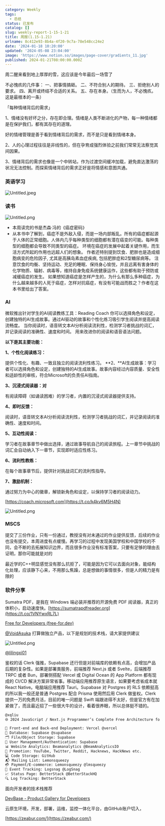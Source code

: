 ```yaml
---
category: Weekly
tags:
  - 总结
status: 已发布
catalog: []
slug: weekly-report-1-15-1-21
title: 周报(1.15-1.21)
urlname: 8c412e93-8b4a-4f20-9c7a-78e548cc24e2
date: '2024-01-18 10:20:00'
updated: '2024-05-08 23:04:00'
image: 'https://www.notion.so/images/page-cover/gradients_11.jpg'
published: 2024-01-21T08:00:00.000Z
---
```


周二醒来看到地上厚厚的雪，这应该是今年最后一场雪了


不必愧疚的几件事：
一、把事情搞砸。
二、不符合别人的期待。
三、拒绝别人的要求。
四、离开或终结不合适的关系。
五、存在本身。（生而为人，不必愧疚。这是最根本的一条）


「每种情绪背后的需求」


1、情绪没有好坏之分，存在即合理。情绪是人类不断进化的产物，每一种情绪都是在保护我们，都有其存在的道理。


好的情绪管理是善于看到情绪背后的需求，而不是只是看到情绪本身。


2、人的心理过程往往是非线性的，但在孕育成强烈体验之前我们常常无法察觉其间因果。


3、情绪背后的需求也像是一个中转站，作为过渡空间缓冲加载，避免直达激荡的状况无法控制。而探索情绪背后的需求正好是将情感和意图共通。


### 英语学习


![Untitled.jpeg](https://prod-files-secure.s3.us-west-2.amazonaws.com/5d24fe63-e567-4804-86f9-9fdc62e13082/faec46dc-9da5-4799-b905-c316418f1168/Untitled.jpeg?X-Amz-Algorithm=AWS4-HMAC-SHA256&X-Amz-Content-Sha256=UNSIGNED-PAYLOAD&X-Amz-Credential=ASIAZI2LB466XRLADX5C%2F20250208%2Fus-west-2%2Fs3%2Faws4_request&X-Amz-Date=20250208T053431Z&X-Amz-Expires=3600&X-Amz-Security-Token=IQoJb3JpZ2luX2VjEG4aCXVzLXdlc3QtMiJHMEUCIAPFaMhzREiee9UzgCv2wB9jqFspyQKu3FeJBlNvDIe6AiEAp%2FVaagBxT3qCtzhZwWqXKNsGGgIKP1FXL2zGm3qYxmMqiAQIhv%2F%2F%2F%2F%2F%2F%2F%2F%2F%2FARAAGgw2Mzc0MjMxODM4MDUiDKh2k%2FBRSVGn5eZ0OyrcA%2BIQEKrmpIa0rkCni5Xo7Jm4c3hpFnL%2B5u7XlM9vuntXJa3wJG9t%2FPxJpGRxPAJnI0XHTzEApTXniuCNStwX1JdTcPBegPX1KoGmFvEfmVQZlrqgP9kv2F5MArXnEAcgvFoFGaPXCYZvhgbFWPui4qhnYKSxATQgCT%2BWAh1HZm0GA7kife8%2FPCqA%2BElMJVlq%2B7PKLugQGB9zeN6StO0aBiXJ6DSzPSsS8NmvPuNRi0Izj%2BSsT977COAPBexEp6usy2foh2KbpB7%2F5cgEGruy7%2BkQ3Rw5k%2Bl4Yqj1g8hCvTwncDRA8DYISfjKi52Q9Bkm8GQUyCOHalCmlsn3rxZXX6FMzgwACna8o6k6unwus7qWSKmrjl3sipDxbvS456c9bVABF26vhNWNhmWY6TJE7ImS%2Bh%2FBr6k0X6nH2ohoAIhm784D%2FxMfNgw3u%2FaGCK0IWFwSkGBxBSCf0FD75UTrPYfU4b5eGXoroK3wXfQFJ7mBmS0aPpepvoo%2Fap%2BzObwCbvpW%2FJWp9oQGb93bTZdjD3LbdAkB11srA%2BwzDOKJkVdfBjMouEIGdHCDQxfn91Xedkx7IBb%2F6E29HLIBND7GkX1ig4NNKc0N4KFkUX618lq3agokpX3cYBAocuMDMLTUm70GOqUBtF7KrqEryLyt53%2FyZuSTLey%2FHtXw3fKU%2FT8fS3%2FYhxDeiRrM7XPA%2FuU8c8ygusiammX8dqwItnEoaSm1UzUh0bJVWF8PdpIM2pqcVoET8iOHHbfD2CCXew7Te%2FN1ARZzged43pJH9Te6FgoogoDlzegtNmBpF1ZKyLE7X86Zrgw0DUXWBIU8WfC6XZK%2BqnSpbA%2FmgfkyGkfgkBZuy%2FP594X1nlbe&X-Amz-Signature=a851f2b12f7ac3faa8bdf9ac642036d53ee2bc32c05b3549ad2e561e7cfd721e&X-Amz-SignedHeaders=host&x-id=GetObject)


### 读书


![Untitled.png](https://prod-files-secure.s3.us-west-2.amazonaws.com/5d24fe63-e567-4804-86f9-9fdc62e13082/08aff459-da99-4ed5-87c6-1f4c95b62ac3/Untitled.png?X-Amz-Algorithm=AWS4-HMAC-SHA256&X-Amz-Content-Sha256=UNSIGNED-PAYLOAD&X-Amz-Credential=ASIAZI2LB466XRLADX5C%2F20250208%2Fus-west-2%2Fs3%2Faws4_request&X-Amz-Date=20250208T053431Z&X-Amz-Expires=3600&X-Amz-Security-Token=IQoJb3JpZ2luX2VjEG4aCXVzLXdlc3QtMiJHMEUCIAPFaMhzREiee9UzgCv2wB9jqFspyQKu3FeJBlNvDIe6AiEAp%2FVaagBxT3qCtzhZwWqXKNsGGgIKP1FXL2zGm3qYxmMqiAQIhv%2F%2F%2F%2F%2F%2F%2F%2F%2F%2FARAAGgw2Mzc0MjMxODM4MDUiDKh2k%2FBRSVGn5eZ0OyrcA%2BIQEKrmpIa0rkCni5Xo7Jm4c3hpFnL%2B5u7XlM9vuntXJa3wJG9t%2FPxJpGRxPAJnI0XHTzEApTXniuCNStwX1JdTcPBegPX1KoGmFvEfmVQZlrqgP9kv2F5MArXnEAcgvFoFGaPXCYZvhgbFWPui4qhnYKSxATQgCT%2BWAh1HZm0GA7kife8%2FPCqA%2BElMJVlq%2B7PKLugQGB9zeN6StO0aBiXJ6DSzPSsS8NmvPuNRi0Izj%2BSsT977COAPBexEp6usy2foh2KbpB7%2F5cgEGruy7%2BkQ3Rw5k%2Bl4Yqj1g8hCvTwncDRA8DYISfjKi52Q9Bkm8GQUyCOHalCmlsn3rxZXX6FMzgwACna8o6k6unwus7qWSKmrjl3sipDxbvS456c9bVABF26vhNWNhmWY6TJE7ImS%2Bh%2FBr6k0X6nH2ohoAIhm784D%2FxMfNgw3u%2FaGCK0IWFwSkGBxBSCf0FD75UTrPYfU4b5eGXoroK3wXfQFJ7mBmS0aPpepvoo%2Fap%2BzObwCbvpW%2FJWp9oQGb93bTZdjD3LbdAkB11srA%2BwzDOKJkVdfBjMouEIGdHCDQxfn91Xedkx7IBb%2F6E29HLIBND7GkX1ig4NNKc0N4KFkUX618lq3agokpX3cYBAocuMDMLTUm70GOqUBtF7KrqEryLyt53%2FyZuSTLey%2FHtXw3fKU%2FT8fS3%2FYhxDeiRrM7XPA%2FuU8c8ygusiammX8dqwItnEoaSm1UzUh0bJVWF8PdpIM2pqcVoET8iOHHbfD2CCXew7Te%2FN1ARZzged43pJH9Te6FgoogoDlzegtNmBpF1ZKyLE7X86Zrgw0DUXWBIU8WfC6XZK%2BqnSpbA%2FmgfkyGkfgkBZuy%2FP594X1nlbe&X-Amz-Signature=1822eb27e4884c2aa9274d6ff208b6aa17a0fd39230ca08ec6e3f86795ef80b7&X-Amz-SignedHeaders=host&x-id=GetObject)

- 本周读完的书是杰森·冯的《癌症密码》
- 从本书中了解到，癌症不是外敌入侵，而是一场内部叛乱。所有的癌症都起源于人体的正常细胞。人体内几乎每种类型的细胞都有潜在癌变的可能。每种类型的细胞都会导致不同类型的癌症。
环境在癌症的发展中起着关键作用，而生活方式所起的作用也远超人们的想象。
作者还特别提到饮食、肥胖也是造成细胞病变的危险因子, 尤其是高胰岛素血症疾病, 包括肥胖症和2型糖尿病等。
注意饮食的均衡、坚持运动、充足的睡眠、保持身心愉悦，并且远离有害身体的化学物质、辐射、病毒等，维持自身免疫系统健康运作，这些都有助于预防或减缓癌症的发生。
如果想知道癌症是怎样产生的，为什么有那么多种癌症，为什么越来越多的人死于癌症，怎样对抗癌症，有没有可能战而胜之？作者在这本书里给出了答案。

### AI


微软推出针对学生的AI阅读教练工具：Reading Coach
你可以选择角色和设定，创建独特的AI生成故事。通过AI驱动的故事和个性化练习吸引学生阅读并提高阅读流畅度。
当你阅读时，语音转文本AI分析阅读流利性，检测学习者挑战的词汇，并记录阅读的准确性、速度和时间。
用来改进你的阅读和语音语法问题。


**以下是其主要功能：**


**1、个性化阅读练习：**


提供个性化、有趣、一致且独立的阅读流利性练习。
**2、**AI生成故事：学习者可以选择角色和设定，创建独特的AI生成故事。故事内容经过内容质量、安全性和适龄性的审核，符合Microsoft的负责任AI指南。


**3、沉浸式阅读器：对**


有阅读障碍（如诵读困难）的学习者，内置的沉浸式阅读器提供支持。


**4、即时反馈：**


阅读时，语音转文本AI分析阅读流利性，检测学习者挑战的词汇，并记录阅读的准确性、速度和时间。


**5、互动性阅读：**


学习者在故事章节中做出选择，通过故事导航自己的阅读旅程。上一章节中挑战的词汇会自动纳入下一章节，实现即时适应性练习。


**6、流利性教练：**


在每个故事章节后，提供针对挑战词汇的流利性指导。


**7、激励机制：**


通过努力为中心的徽章，解锁新角色和设定，以保持学习者的阅读动力。


[https://coach.microsoft.com](https://t.co/k4kv6M5H4N)


![Untitled.png](https://prod-files-secure.s3.us-west-2.amazonaws.com/5d24fe63-e567-4804-86f9-9fdc62e13082/8f53d036-0cfc-469d-a837-f15107675ae4/Untitled.png?X-Amz-Algorithm=AWS4-HMAC-SHA256&X-Amz-Content-Sha256=UNSIGNED-PAYLOAD&X-Amz-Credential=ASIAZI2LB466XRLADX5C%2F20250208%2Fus-west-2%2Fs3%2Faws4_request&X-Amz-Date=20250208T053431Z&X-Amz-Expires=3600&X-Amz-Security-Token=IQoJb3JpZ2luX2VjEG4aCXVzLXdlc3QtMiJHMEUCIAPFaMhzREiee9UzgCv2wB9jqFspyQKu3FeJBlNvDIe6AiEAp%2FVaagBxT3qCtzhZwWqXKNsGGgIKP1FXL2zGm3qYxmMqiAQIhv%2F%2F%2F%2F%2F%2F%2F%2F%2F%2FARAAGgw2Mzc0MjMxODM4MDUiDKh2k%2FBRSVGn5eZ0OyrcA%2BIQEKrmpIa0rkCni5Xo7Jm4c3hpFnL%2B5u7XlM9vuntXJa3wJG9t%2FPxJpGRxPAJnI0XHTzEApTXniuCNStwX1JdTcPBegPX1KoGmFvEfmVQZlrqgP9kv2F5MArXnEAcgvFoFGaPXCYZvhgbFWPui4qhnYKSxATQgCT%2BWAh1HZm0GA7kife8%2FPCqA%2BElMJVlq%2B7PKLugQGB9zeN6StO0aBiXJ6DSzPSsS8NmvPuNRi0Izj%2BSsT977COAPBexEp6usy2foh2KbpB7%2F5cgEGruy7%2BkQ3Rw5k%2Bl4Yqj1g8hCvTwncDRA8DYISfjKi52Q9Bkm8GQUyCOHalCmlsn3rxZXX6FMzgwACna8o6k6unwus7qWSKmrjl3sipDxbvS456c9bVABF26vhNWNhmWY6TJE7ImS%2Bh%2FBr6k0X6nH2ohoAIhm784D%2FxMfNgw3u%2FaGCK0IWFwSkGBxBSCf0FD75UTrPYfU4b5eGXoroK3wXfQFJ7mBmS0aPpepvoo%2Fap%2BzObwCbvpW%2FJWp9oQGb93bTZdjD3LbdAkB11srA%2BwzDOKJkVdfBjMouEIGdHCDQxfn91Xedkx7IBb%2F6E29HLIBND7GkX1ig4NNKc0N4KFkUX618lq3agokpX3cYBAocuMDMLTUm70GOqUBtF7KrqEryLyt53%2FyZuSTLey%2FHtXw3fKU%2FT8fS3%2FYhxDeiRrM7XPA%2FuU8c8ygusiammX8dqwItnEoaSm1UzUh0bJVWF8PdpIM2pqcVoET8iOHHbfD2CCXew7Te%2FN1ARZzged43pJH9Te6FgoogoDlzegtNmBpF1ZKyLE7X86Zrgw0DUXWBIU8WfC6XZK%2BqnSpbA%2FmgfkyGkfgkBZuy%2FP594X1nlbe&X-Amz-Signature=fd840a241694633f63865f24fe381bcbca2de25f22644d01914485969b086f4b&X-Amz-SignedHeaders=host&x-id=GetObject)


### MSCS


提交了三份作业，只有一份通过，教授没有对未通过的作业提供反馈，后续的作业也没有提交，本周进度有点缓慢。再学习的过程中发现美国学校和中国学校的不同，会不断的去拓展知识边界，而且很多作业没有标准答案，只要有足够的理由去证明，那你可能就是对的


最近学的C++明显感觉没有那么抗拒了，可能是因为它可以去面向对象，能结构化处理，应该静下心来，不用那么焦躁，总是想做的事情很多，但是人的精力是有限的


### 软件分享


Sumatra PDF，是我在 Windows 端必装并推荐的开源免费 PDF 阅读器，真正的体积小，启动速度快。[https://sumatrapdfreader.org](https://t.co/1VNYwxRL7L)


[Free for Developers (free-for.dev)](https://free-for.dev/#/)


[@VoidAsuka](https://twitter.com/VoidAsuka) 打算做独立产品，以下是规划的技术栈，请大家提供建议


![Untitled.png](https://prod-files-secure.s3.us-west-2.amazonaws.com/5d24fe63-e567-4804-86f9-9fdc62e13082/93561a3c-b2bc-4a43-bbc5-67e3f740ed5e/Untitled.png?X-Amz-Algorithm=AWS4-HMAC-SHA256&X-Amz-Content-Sha256=UNSIGNED-PAYLOAD&X-Amz-Credential=ASIAZI2LB466XRLADX5C%2F20250208%2Fus-west-2%2Fs3%2Faws4_request&X-Amz-Date=20250208T053431Z&X-Amz-Expires=3600&X-Amz-Security-Token=IQoJb3JpZ2luX2VjEG4aCXVzLXdlc3QtMiJHMEUCIAPFaMhzREiee9UzgCv2wB9jqFspyQKu3FeJBlNvDIe6AiEAp%2FVaagBxT3qCtzhZwWqXKNsGGgIKP1FXL2zGm3qYxmMqiAQIhv%2F%2F%2F%2F%2F%2F%2F%2F%2F%2FARAAGgw2Mzc0MjMxODM4MDUiDKh2k%2FBRSVGn5eZ0OyrcA%2BIQEKrmpIa0rkCni5Xo7Jm4c3hpFnL%2B5u7XlM9vuntXJa3wJG9t%2FPxJpGRxPAJnI0XHTzEApTXniuCNStwX1JdTcPBegPX1KoGmFvEfmVQZlrqgP9kv2F5MArXnEAcgvFoFGaPXCYZvhgbFWPui4qhnYKSxATQgCT%2BWAh1HZm0GA7kife8%2FPCqA%2BElMJVlq%2B7PKLugQGB9zeN6StO0aBiXJ6DSzPSsS8NmvPuNRi0Izj%2BSsT977COAPBexEp6usy2foh2KbpB7%2F5cgEGruy7%2BkQ3Rw5k%2Bl4Yqj1g8hCvTwncDRA8DYISfjKi52Q9Bkm8GQUyCOHalCmlsn3rxZXX6FMzgwACna8o6k6unwus7qWSKmrjl3sipDxbvS456c9bVABF26vhNWNhmWY6TJE7ImS%2Bh%2FBr6k0X6nH2ohoAIhm784D%2FxMfNgw3u%2FaGCK0IWFwSkGBxBSCf0FD75UTrPYfU4b5eGXoroK3wXfQFJ7mBmS0aPpepvoo%2Fap%2BzObwCbvpW%2FJWp9oQGb93bTZdjD3LbdAkB11srA%2BwzDOKJkVdfBjMouEIGdHCDQxfn91Xedkx7IBb%2F6E29HLIBND7GkX1ig4NNKc0N4KFkUX618lq3agokpX3cYBAocuMDMLTUm70GOqUBtF7KrqEryLyt53%2FyZuSTLey%2FHtXw3fKU%2FT8fS3%2FYhxDeiRrM7XPA%2FuU8c8ygusiammX8dqwItnEoaSm1UzUh0bJVWF8PdpIM2pqcVoET8iOHHbfD2CCXew7Te%2FN1ARZzged43pJH9Te6FgoogoDlzegtNmBpF1ZKyLE7X86Zrgw0DUXWBIU8WfC6XZK%2BqnSpbA%2FmgfkyGkfgkBZuy%2FP594X1nlbe&X-Amz-Signature=60705ee5e9abf788aa78d6d28aeb0107f0711b1930a66e11c3ee98668da2b35e&X-Amz-SignedHeaders=host&x-id=GetObject)


[@lilingxi01](https://twitter.com/lilingxi01)


鉴权的话 Clerk 强推，Supabase 还行但是对前端库的依赖有点高，会增加产品后期的复杂性。如果是部署类服务，前端推荐 Next.js 或者 Svelte，后端推荐 TRPC 或者 Bun，部署侧搭配 Vercel 或 Digital Ocean 的 App Platform 都有现成的 CI/CD 解决方案非常省事。移动端应用推荐原生语言，如果要考虑省成本就 React Native。电脑端应用推荐 Tauri。Supabase 对 Postgres 的 RLS 依赖挺高的所以我一般还是普通 Postgres 配合 Prisma 使用然后用 Clerk 做鉴权。Clerk 提供一万的免费月活，目前的唯一问题是 Swift 端跟进得不太好，但是官方有在加紧做了，而且最近招了一些很大牛的设计，看着很养眼，所以总体挺不错的。


```markdown
@xqliu
🌐 2024 JavaScript / Next.js Programmer’s Complete Free Architecture for solo entrepreneur:

🔧 Front-end and Back-end Deployment: Vercel @vercel
💾 Database: Supabase @supabase
🗂️ File/Object Storage: Supabase
👥 User Management/Authentication: Supabase
📊 Website Analytics: Beamanalytics @BeamAnalyticsIO
📣 Promotion: YouTube, Twitter, Reddit, Hacknews, HackNews etc. 
💻 Code Storage: GitHub
📬 Mailing List: Lemonsqueezy
💳 Payment/E-commerce: Lemonsqueezy @lmsqueezy
📌 Event Tracking: Logsnag @LogSnag
📈 Status Page: BetterStack @BetterStackHQ
🔍 Log Tracking: BetterStack
```


面向开发者的技术栈推荐


[DevBase - Product Gallery for Developers](https://devbase.fyi/)


云原生环境，开发，部署，运维，监控一体化平台，由GitHub账户切入，


[https://zeabur.com/](https://zeabur.com/)

